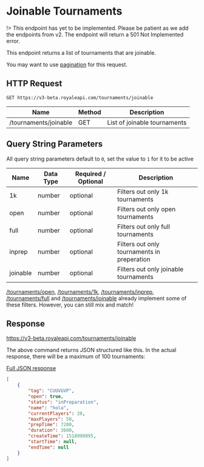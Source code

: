 # Joinable Tournaments

!> This endpoint has yet to be implemented. Please be patient as we add the endpoints from v2. The endpoint will return a 501 Not Implemented error.

This endpoint returns a list of tournaments that are joinable.

You may want to use [pagination](pagination) for this request.

## HTTP Request
`GET https://v3-beta.royaleapi.com/tournaments/joinable`

Name | Method | Description
--- | --- | ---
/tournaments/joinable | GET | List of joinable tournaments

## Query String Parameters

All query string parameters default to `0`, set the value to `1` for it to be active

Name     | Data Type | Required / Optional | Description
-------- | --- | --- | ---
1k       | number | optional | Filters out only 1k tournaments
open     | number | optional | Filters out only open tournaments
full     | number | optional | Filters out only full tournaments
inprep    | number | optional | Filters out only tournaments in preperation
joinable | number | optional | Filters out only joinable tournaments

[/tournaments/open](/endpoints/tournaments_open), [/tournaments/1k](/endpoints/tournaments_1k), [/tournaments/inprep](/endpoints/tournaments_inprep), [/tournaments/full](/endpoints/tournaments_full) and [/tournaments/joinable](/endpoints/tournaments_joinable) already implement some of these filters. However, you can still mix and match!

## Response
https://v3-beta.royaleapi.com/tournaments/joinable

The above command returns JSON structured like this. In the actual response, there will be a maximum of 100 tournaments:

<a href="/json/tournaments_joinable.json">Full JSON response</a>

```json
[
    {
        "tag": "CUUVGVP",
        "open": true,
        "status": "inPreparation",
        "name": "hola",
        "currentPlayers": 20,
        "maxPlayers": 50,
        "prepTime": 7200,
        "duration": 3600,
        "createTime": 1518090895,
        "startTime": null,
        "endTime": null
    }
]
```
